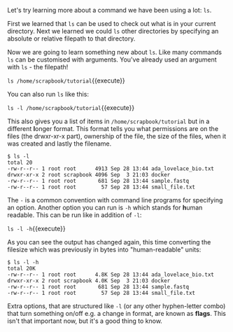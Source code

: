 Let's try learning more about a command we have been using a lot: `ls`.

First we learned that `ls` can be used 
to check out what is in your current directory.  Next we learned we could `ls` 
other directories by specifying an absolute or relative filepath to that 
directory.

Now we are going to learn something new about `ls`. Like many commands `ls` can 
be customised with arguments.  You've already used an argument with `ls` - the 
filepath!

`ls /home/scrapbook/tutorial`{{execute}}

You can also run `ls` like this:

`ls -l /home/scrapbook/tutorial`{{execute}}

This also gives you a list of items in `/home/scrapbook/tutorial` but in a 
different **l**onger format. This format tells you what permissions are on the 
files (the drwxr-xr-x part), ownership of the file, the size of the files, 
when it was created and lastly the filename.  

```
$ ls -l
total 20
-rw-r--r-- 1 root root      4913 Sep 28 13:44 ada_lovelace_bio.txt
drwxr-xr-x 2 root scrapbook 4096 Sep  3 21:03 docker
-rw-r--r-- 1 root root       681 Sep 28 13:44 sample.fastq
-rw-r--r-- 1 root root        57 Sep 28 13:44 small_file.txt
```

The `-` is a common convention with command line 
programs for specifying an option.  Another option you can run is `-h` which 
stands for **h**uman readable.  This can be run like in addition of `-l`:


`ls -l -h`{{execute}}

As you can see the output has changed again, this time converting the filesize 
which was previously in bytes into "human-readable" units:

```
$ ls -l -h
total 20K
-rw-r--r-- 1 root root      4.8K Sep 28 13:44 ada_lovelace_bio.txt
drwxr-xr-x 2 root scrapbook 4.0K Sep  3 21:03 docker
-rw-r--r-- 1 root root       681 Sep 28 13:44 sample.fastq
-rw-r--r-- 1 root root        57 Sep 28 13:44 small_file.txt
```

Extra options, that are structured like `-l` (or any other 
hyphen-letter combo) that turn something on/off e.g. a change in format, are 
known as **flags**.  This isn't that important now, but it's a good thing to 
know.
